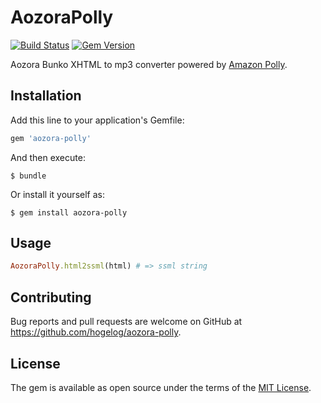 # AozoraPolly
[![Build Status](https://travis-ci.org/hogelog/aozora-polly.svg?branch=master)](https://travis-ci.org/hogelog/aozora-polly)
[![Gem Version](https://badge.fury.io/rb/aozora-polly.svg)](http://badge.fury.io/rb/aozora-polly)


Aozora Bunko XHTML to mp3 converter powered by [Amazon Polly](https://aws.amazon.com/polly/).

## Installation

Add this line to your application's Gemfile:

```ruby
gem 'aozora-polly'
```

And then execute:

    $ bundle

Or install it yourself as:

    $ gem install aozora-polly
    
## Usage

```ruby
AozoraPolly.html2ssml(html) # => ssml string
```

## Contributing

Bug reports and pull requests are welcome on GitHub at https://github.com/hogelog/aozora-polly.


## License

The gem is available as open source under the terms of the [MIT License](http://opensource.org/licenses/MIT).


